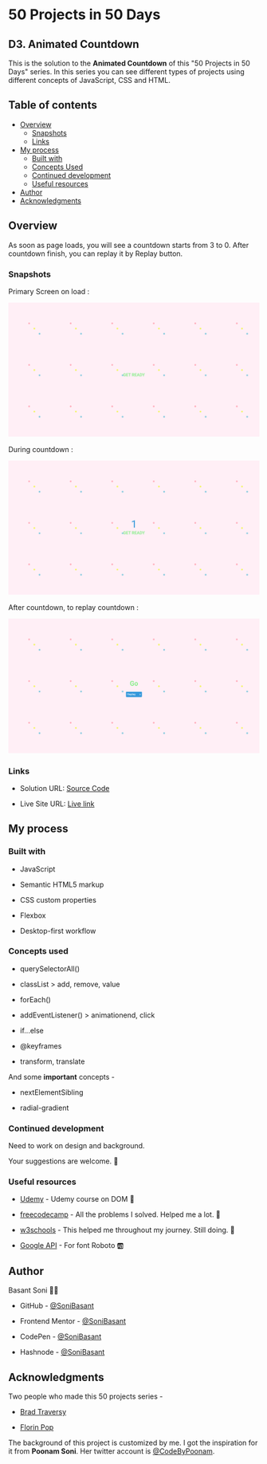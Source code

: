 # 50 Projects in 50 Days

## D3. Animated Countdown

This is the solution to the **Animated Countdown** of this "50 Projects in 50 Days" series. In this series you can see different types of projects using different concepts of JavaScript, CSS and HTML.

## Table of contents

- [Overview](#overview)
  - [Snapshots](#snapshots)
  - [Links](#links)
- [My process](#my-process)
  - [Built with](#built-with)
  - [Concepts Used](#concepts-used)
  - [Continued development](#continued-development)
  - [Useful resources](#useful-resources)
- [Author](#author)
- [Acknowledgments](#acknowledgments)

## Overview

As soon as page loads, you will see a countdown starts from 3 to 0. After countdown finish, you can replay it by Replay button.

### Snapshots

Primary Screen on load :

![Animated Countdown](Images/Animated-countdown-snap-1.png)

During countdown :

![Animated Countdown](Images/Animated-countdown-snap-2.png)

After countdown, to replay countdown :

![Animated Countdown](Images/Animated-countdown-snap-3.png)

### Links

- Solution URL: [Source Code](https://github.com/SoniBasant/50-Projects-on-JS-DOM/tree/main/D3.%20Animated%20Countdown)

- Live Site URL: [Live link](https://sonibasant.github.io/50-Projects-on-JS-DOM/D3.%20Animated%20Countdown/animCountdown.html)

## My process

### Built with

- JavaScript

- Semantic HTML5 markup

- CSS custom properties

- Flexbox

- Desktop-first workflow

### Concepts used

- querySelectorAll()

- classList > add, remove, value
- forEach()
- addEventListener() > animationend, click
- if...else
- @keyframes
- transform, translate

And some **important** concepts -

- nextElementSibling

- radial-gradient

### Continued development

Need to work on design and background.

Your suggestions are welcome. 🙌

### Useful resources

- [Udemy](https://www.udemy.com/course/50-projects-50-days/) - Udemy course on DOM 🤝

- [freecodecamp](https://www.freecodecamp.org/) - All the problems I solved. Helped me a lot. 🙌
- [w3schools](https://www.w3schools.com) - This helped me throughout my journey. Still doing. 🙂
- [Google API](https://fonts.googleapis.com/css2?family=Roboto:wght@400;700&display=swap) - For font Roboto 🆎

## Author

Basant Soni 👨‍💻

- GitHub - [@SoniBasant](https://github.com/SoniBasant)

- Frontend Mentor - [@SoniBasant](https://www.frontendmentor.io/profile/SoniBasant)
- CodePen - [@SoniBasant](https://codepen.io/sonibasant)
- Hashnode - [@SoniBasant](https://sonibasant.hashnode.dev/)

## Acknowledgments

Two people who made this 50 projects series -

- [Brad Traversy](https://github.com/bradtraversy)

- [Florin Pop](https://github.com/florinpop17)

The background of this project is customized by me. I got the inspiration for it from **Poonam Soni**. Her twitter account is [@CodeByPoonam](https://twitter.com/CodeByPoonam).
